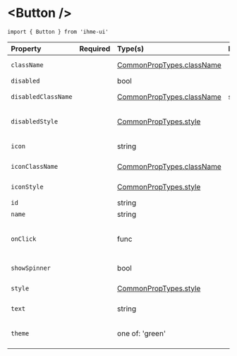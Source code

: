 \<Button />
=====================
`import { Button } from 'ihme-ui'`


Property | Required | Type(s) | Defaults | Description
:---    |:---      |:---     |:---      |:---       
`className` |  | [CommonPropTypes.className](https://github.com/ihmeuw/ihme-ui/blob/master/src/utils/props.js#L11) |  | className applied to button
`disabled` |  | bool |  | set button as disabled
`disabledClassName` |  | [CommonPropTypes.className](https://github.com/ihmeuw/ihme-ui/blob/master/src/utils/props.js#L11) | styles.disabled | className applied to button when disabled
`disabledStyle` |  | [CommonPropTypes.style](https://github.com/ihmeuw/ihme-ui/blob/master/src/utils/props.js#L16) |  | inline styles to apply to outermost svg element when disabled
`icon` |  | string |  | path to image to render within button tag
`iconClassName` |  | [CommonPropTypes.className](https://github.com/ihmeuw/ihme-ui/blob/master/src/utils/props.js#L11) |  | className applied to icon
`iconStyle` |  | [CommonPropTypes.style](https://github.com/ihmeuw/ihme-ui/blob/master/src/utils/props.js#L16) |  | inline styles to apply to icon
`id` |  | string |  | id value for button
`name` |  | string |  | [name of button](https://www.w3.org/TR/2011/WD-html5-20110525/association-of-controls-and-forms.html#attr-fe-name)
`onClick` |  | func |  | executed on click;<br />signature: function(SyntheticEvent) {...}
`showSpinner` |  | bool |  | display a loading indicator
`style` |  | [CommonPropTypes.style](https://github.com/ihmeuw/ihme-ui/blob/master/src/utils/props.js#L16) |  | inline styles to apply to button
`text` |  | string |  | text to render within button tag
`theme` |  | one of: 'green' |  | color scheme of component (see button.css)


